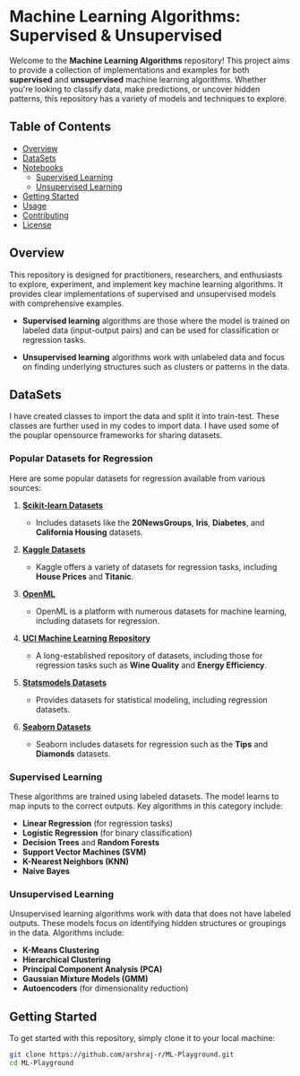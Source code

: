 # Machine Learning Algorithms: Supervised & Unsupervised

Welcome to the **Machine Learning Algorithms** repository! This project aims to provide a collection of implementations and examples for both **supervised** and **unsupervised** machine learning algorithms. Whether you're looking to classify data, make predictions, or uncover hidden patterns, this repository has a variety of models and techniques to explore.

## Table of Contents

- [Overview](#overview)
- [DataSets](#datasets)
- [Notebooks](#algorithms)
  - [Supervised Learning](#supervised-learning)
  - [Unsupervised Learning](#unsupervised-learning)
- [Getting Started](#getting-started)
- [Usage](#usage)
- [Contributing](#contributing)
- [License](#license)

## Overview

This repository is designed for practitioners, researchers, and enthusiasts to explore, experiment, and implement key machine learning algorithms. It provides clear implementations of supervised and unsupervised models with comprehensive examples.

- **Supervised learning** algorithms are those where the model is trained on labeled data (input-output pairs) and can be used for classification or regression tasks.
  
- **Unsupervised learning** algorithms work with unlabeled data and focus on finding underlying structures such as clusters or patterns in the data.

## DataSets
I have created classes to import the data and split it into train-test. These classes are further used in my codes to import data. I have used some of the pouplar opensource frameworks for sharing datasets.

### Popular Datasets for Regression

Here are some popular datasets for regression available from various sources:

1. **[Scikit-learn Datasets](https://scikit-learn.org/stable/datasets)**
   - Includes datasets like the **20NewsGroups**, **Iris**, **Diabetes**, and **California Housing** datasets.

2. **[Kaggle Datasets](https://www.kaggle.com/datasets)**
   - Kaggle offers a variety of datasets for regression tasks, including **House Prices** and **Titanic**.

3. **[OpenML](https://www.openml.org)**
   - OpenML is a platform with numerous datasets for machine learning, including datasets for regression.

4. **[UCI Machine Learning Repository](https://archive.ics.uci.edu/ml/index.php)**
   - A long-established repository of datasets, including those for regression tasks such as **Wine Quality** and **Energy Efficiency**.

5. **[Statsmodels Datasets](https://www.statsmodels.org/stable/datasets/index.html)**
   - Provides datasets for statistical modeling, including regression datasets.

6. **[Seaborn Datasets](https://seaborn.pydata.org/generated/seaborn.load_dataset.html)**
   - Seaborn includes datasets for regression such as the **Tips** and **Diamonds** datasets.

### Supervised Learning
These algorithms are trained using labeled datasets. The model learns to map inputs to the correct outputs. Key algorithms in this category include:

- **Linear Regression** (for regression tasks)
- **Logistic Regression** (for binary classification)
- **Decision Trees** and **Random Forests**
- **Support Vector Machines (SVM)**
- **K-Nearest Neighbors (KNN)**
- **Naive Bayes**

### Unsupervised Learning
Unsupervised learning algorithms work with data that does not have labeled outputs. These models focus on identifying hidden structures or groupings in the data. Algorithms include:

- **K-Means Clustering**
- **Hierarchical Clustering**
- **Principal Component Analysis (PCA)**
- **Gaussian Mixture Models (GMM)**
- **Autoencoders** (for dimensionality reduction)

## Getting Started

To get started with this repository, simply clone it to your local machine:

```bash
git clone https://github.com/arshraj-r/ML-Playground.git
cd ML-Playground
